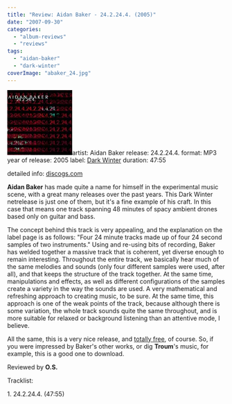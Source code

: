 ```yaml
---
title: "Review: Aidan Baker - 24.2.24.4. (2005)"
date: "2007-09-30"
categories: 
  - "album-reviews"
  - "reviews"
tags: 
  - "aidan-baker"
  - "dark-winter"
coverImage: "abaker_24.jpg"
---
```


![](images/abaker_24.jpg "abaker_24")artist: Aidan Baker release: 24.2.24.4. format: MP3 year of release: 2005 label: [Dark Winter](http://www.darkwinter.com/) duration: 47:55

detailed info: [discogs.com](http://www.discogs.com/Aidan-Baker-242244/release/569004)

**Aidan Baker** has made quite a name for himself in the experimental music scene, with a great many releases over the past years. This Dark Winter netrelease is just one of them, but it's a fine example of his craft. In this case that means one track spanning 48 minutes of spacy ambient drones based only on guitar and bass.

The concept behind this track is very appealing, and the explanation on the label page is as follows: "Four 24 minute tracks made up of four 24 second samples of two instruments." Using and re-using bits of recording, Baker has welded together a massive track that is coherent, yet diverse enough to remain interesting. Throughout the entire track, we basically hear much of the same melodies and sounds (only four different samples were used, after all), and that keeps the structure of the track together. At the same time, manipulations and effects, as well as different configurations of the samples create a variety in the way the sounds are used. A very mathematical and refreshing approach to creating music, to be sure. At the same time, this approach is one of the weak points of the track, because although there is some variation, the whole track sounds quite the same throughout, and is more suitable for relaxed or background listening than an attentive mode, I believe.

All the same, this is a very nice release, and [totally free](http://www.darkwinter.com/dw018.html), of course. So, if you were impressed by Baker's other works, or dig **Troum**'s music, for example, this is a good one to download.

Reviewed by **O.S.**

Tracklist:

1\. 24.2.24.4. (47:55)
